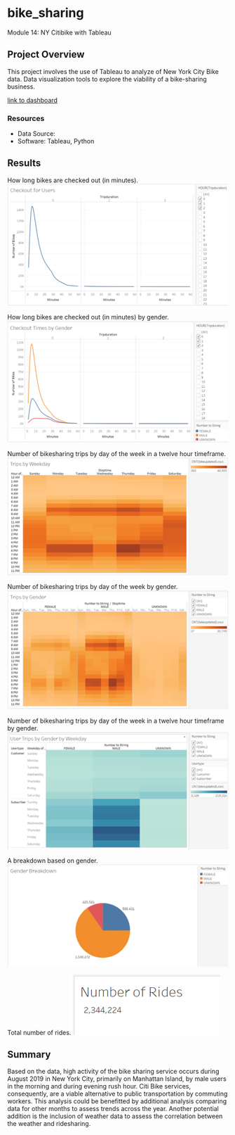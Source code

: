 # bike_sharing
Module 14: NY Citibike with Tableau

## Project Overview
This project involves the use of Tableau to analyze of New York City Bike data. Data visualization tools to explore the viability of a bike-sharing business.

[link to dashboard]("https://public.tableau.com/profile/robert1912#!/vizhome/Bike_Sharing_16198285438110/NYCBike?publish=yes")

### Resources
- Data Source:
- Software: Tableau, Python


## Results

How long bikes are checked out (in minutes).
![](tab1.PNG)

How long bikes are checked out (in minutes) by gender.
![](tab2.PNG)

Number of bikesharing trips by day of the week in a twelve hour timeframe.
![](tab3.PNG)

Number of bikesharing trips by day of the week by gender.
![](tab4.PNG)

Number of bikesharing trips by day of the week in a twelve hour timeframe by gender.
![](tab5.PNG)

A breakdown based on gender.
![](tab6.PNG)

Total number of rides.
![](tab7.PNG)


## Summary
Based on the data, high activity of the bike sharing service occurs during August 2019 in New York City, primarily on Manhattan Island, by male users in the morning and during evening rush hour. Citi Bike services, consequently, are a viable alternative to public transportation by commuting workers. This analysis could be benefitted by additional analysis comparing data for other months to assess trends across the year. Another potential addition is the inclusion of weather data to assess the correlation between the weather and ridesharing.
